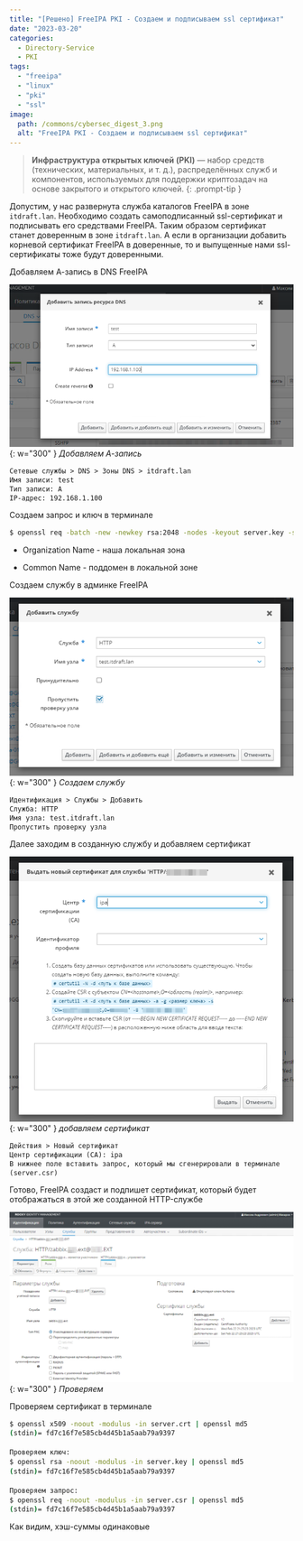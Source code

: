 ```yaml
---
title: "[Решено] FreeIPA PKI - Создаем и подписываем ssl сертификат"
date: "2023-03-20"
categories: 
  - Directory-Service
  - PKI
tags: 
  - "freeipa"
  - "linux"
  - "pki"
  - "ssl"
image:
  path: /commons/cybersec_digest_3.png
  alt: "FreeIPA PKI - Создаем и подписываем ssl сертификат"
---
```


> **Инфраструктура открытых ключей (PKI)** — набор средств (технических, материальных, и т. д.), распределённых служб и компонентов, используемых для поддержки криптозадач на основе закрытого и открытого ключей.
{: .prompt-tip }

Допустим, у нас развернута служба каталогов FreeIPA в зоне `itdraft.lan`.
Необходимо создать самоподписанный ssl-сертификат и подписывать его средствами FreeIPA. Таким образом сертификат станет доверенным в зоне `itdraft.lan`. А если в организации добавить корневой сертификат FreeIPA в доверенные, то и выпущенные нами ssl-сертификаты тоже будут доверенными.

Добавляем А-запись в DNS FreeIPA

![](/assets/img/posts/2023/03/20/image-14.png){: w="300" }
_Добавляем А-запись_

```
Сетевые службы > DNS > Зоны DNS > itdraft.lan
Имя записи: test
Тип записи: А
IP-адрес: 192.168.1.100
```

Создаем запрос и ключ в терминале

```sh
$ openssl req -batch -new -newkey rsa:2048 -nodes -keyout server.key -subj '/C=RU/ST=Moscow/L=Moscow/O=ITDRAFT.LAN/OU=IT/CN=test.itdraft.lan/emailAddress=admin@itdraft.ru' -out server.csr
```

- Organization Name - наша локальная зона

- Common Name - поддомен в локальной зоне

Создаем службу в админке FreeIPA

![](/assets/img/posts/2023/03/20/image-15.png){: w="300" }
_Создаем службу_

```
Идентификация > Службы > Добавить
Служба: HTTP
Имя узла: test.itdraft.lan
Пропустить проверку узла
```

Далее заходим в созданную службу и добавляем сертификат

![](/assets/img/posts/2023/03/20/image-16.png){: w="300" }
_добавляем сертификат_

```
Действия > Новый сертификат 
Центр сертификации (CA): ipa
В нижнее поле вставить запрос, который мы сгенерировали в терминале (server.csr)
```

Готово, FreeIPA создаст и подпишет сертификат, который будет отображаться в этой же созданной HTTP-службе

![](/assets/img/posts/2023/03/20/image-17.png){: w="300" }
_Проверяем_

Проверяем сертификат в терминале

```sh
$ openssl x509 -noout -modulus -in server.crt | openssl md5
(stdin)= fd7c16f7e585cb4d45b1a5aab79a9397

Проверяем ключ:
$ openssl rsa -noout -modulus -in server.key | openssl md5
(stdin)= fd7c16f7e585cb4d45b1a5aab79a9397

Проверяем запрос:
$ openssl req -noout -modulus -in server.csr | openssl md5
(stdin)= fd7c16f7e585cb4d45b1a5aab79a9397
```

Как видим, хэш-суммы одинаковые
